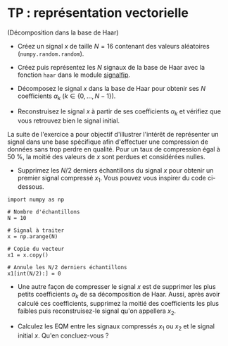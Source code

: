# TP : représentation vectorielle

(Décomposition dans la base de Haar)

* Créez un signal $x$ de taille $N=16$ contenant des valeurs aléatoires (`numpy.random.random`).

* Créez puis représentez les $N$ signaux de la base de Haar avec la fonction `haar` dans le module [signalfip](https://vincmazet.github.io/signal1/_static/files/signalfip.py).

* Décomposez le signal $x$ dans la base de Haar pour obtenir ses $N$ coefficients $\alpha_k$ ($k\in\{0,\dots,N-1\}$).

* Reconstruisez le signal $x$ à partir de ses coefficients $\alpha_k$ et vérifiez que vous retrouvez bien le signal initial.

La suite de l'exercice a pour objectif d'illustrer l'intérêt de représenter un signal dans une base spécifique afin d'effectuer une compression de données sans trop perdre en qualité.
Pour un taux de compression égal à 50 %, la moitié des valeurs de $x$ sont perdues et considérées nulles.

* Supprimez les $N/2$ derniers échantillons du signal $x$ pour obtenir un premier signal compressé $x_1$.
  Vous pouvez vous inspirer du code ci-dessous.
  
```
import numpy as np

# Nombre d'échantillons
N = 10

# Signal à traiter
x = np.arange(N)

# Copie du vecteur
x1 = x.copy()

# Annule les N/2 derniers échantillons
x1[int(N/2):] = 0
```
  
* Une autre façon de compresser le signal $x$ est de supprimer les plus petits coefficients $\alpha_k$ de sa décomposition de Haar.
  Aussi, après avoir calculé ces coefficients, supprimez la moitié des coefficients les plus faibles puis reconstruisez-le signal qu'on appellera $x_2$.

* Calculez les EQM entre les signaux compressés $x_1$ ou $x_2$ et le signal initial $x$.
  Qu'en concluez-vous ?
